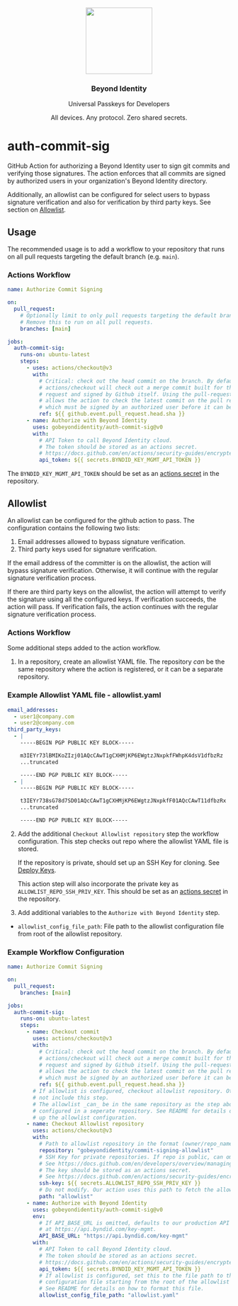 <p align="center">
   <br/>
   <a href="https://developers.beyondidentity.com" target="_blank"><img src="https://user-images.githubusercontent.com/238738/178780350-489309c5-8fae-4121-a20b-562e8025c0ee.png" width="150px" ></a>
   <h3 align="center">Beyond Identity</h3>
   <p align="center">Universal Passkeys for Developers</p>
   <p align="center">
   All devices. Any protocol. Zero shared secrets. 
   </p>
</p>

# auth-commit-sig

GitHub Action for authorizing a Beyond Identity user to sign git commits and
verifying those signatures. The action enforces that all commits are signed by
authorized users in your organization's Beyond Identity directory.

Additionally, an allowlist can be configured for select users to bypass signature
verification and also for verification by third party keys. See section on
[Allowlist](#allowlist).

## Usage

The recommended usage is to add a workflow to your repository that runs on all
pull requests targeting the default branch (e.g. `main`).

### Actions Workflow

```yaml
name: Authorize Commit Signing

on:
  pull_request:
    # Optionally limit to only pull requests targeting the default branch.
    # Remove this to run on all pull requests.
    branches: [main]

jobs:
  auth-commit-sig:
    runs-on: ubuntu-latest
    steps:
      - uses: actions/checkout@v3
        with:
          # Critical: check out the head commit on the branch. By default,
          # actions/checkout will check out a merge commit built for the pull
          # request and signed by Github itself. Using the pull-request HEAD
          # allows the action to check the latest commit on the pull request,
          # which must be signed by an authorized user before it can be merged.
          ref: ${{ github.event.pull_request.head.sha }}
      - name: Authorize with Beyond Identity
        uses: gobeyondidentity/auth-commit-sig@v0
        with:
          # API Token to call Beyond Identity cloud.
          # The token should be stored as an actions secret.
          # https://docs.github.com/en/actions/security-guides/encrypted-secrets.
          api_token: ${{ secrets.BYNDID_KEY_MGMT_API_TOKEN }}
```

The `BYNDID_KEY_MGMT_API_TOKEN` should be set as an 
[actions secret](https://docs.github.com/en/actions/security-guides/encrypted-secrets) 
in the repository.

## Allowlist

An allowlist can be configured for the github action to pass. The configuration contains the
following two lists:

1. Email addresses allowed to bypass signature verification.
2. Third party keys used for signature verification.

If the email address of the committer is on the allowlist, the action will bypass signature
verification. Otherwise, it will continue with the regular signature verification process.

If there are third party keys on the allowlist, the action will attempt to verify
the signature using all the configured keys. If verification succeeds, the action will
pass. If verification fails, the action continues with the regular signature verification
process.

### Actions Workflow

Some additional steps added to the action workflow.

1. In a repository, create an allowlist YAML file. The repository _can_ be the same repository
   where the action is registered, or it can be a separate repository.

### Example Allowlist YAML file - allowlist.yaml

```yaml
email_addresses:
  - user1@company.com
  - user2@company.com
third_party_keys:
  - |
    -----BEGIN PGP PUBLIC KEY BLOCK-----

    m3IEYr73lBMIKoZIzj01AQcCAwT1gCXHMjKP6EWgtzJNxpkfFWhpK4dsV1dfbzRz
    ...truncated

    -----END PGP PUBLIC KEY BLOCK-----
  - |
    -----BEGIN PGP PUBLIC KEY BLOCK-----

    t3IEYr738sG78d7SD01AQcCAwT1gCXHMjKP6EWgtzJNxpkfF01AQcCAwT11dfbzRx
    ...truncated

    -----END PGP PUBLIC KEY BLOCK-----
```

2. Add the additional `Checkout Allowlist repository` step the workflow configuration. This step
   checks out repo where the allowlist YAML file is stored.

   If the repository is private, should set up an SSH Key for cloning. 
   See [Deploy Keys](https://docs.github.com/en/developers/overview/managing-deploy-keys#deploy-keys).

   This action step will also incorporate the private key as `ALLOWLIST_REPO_SSH_PRIV_KEY`. 
   This should be set as an [actions secret](https://docs.github.com/en/actions/security-guides/encrypted-secrets) 
   in the repository.

3. Add additional variables to the `Authorize with Beyond Identity` step.

- `allowlist_config_file_path`: File path to the allowlist configuration file from root of the allowlist repository.

### Example Workflow Configuration

```yaml
name: Authorize Commit Signing

on:
  pull_request:
    branches: [main]

jobs:
  auth-commit-sig:
    runs-on: ubuntu-latest
    steps:
      - name: Checkout commit
        uses: actions/checkout@v3
        with:
          # Critical: check out the head commit on the branch. By default,
          # actions/checkout will check out a merge commit built for the pull
          # request and signed by Github itself. Using the pull-request HEAD
          # allows the action to check the latest commit on the pull request,
          # which must be signed by an authorized user before it can be merged.
          ref: ${{ github.event.pull_request.head.sha }}
        # If allowlist is configured, checkout allowlist repository. Otherwise, do
        # not include this step.
        # The allowlist _can_ be in the same repository as the step above, or can be
        # configured in a seperate repository. See README for details on how to set
        # up the allowlist configuration.
      - name: Checkout Allowlist repository
        uses: actions/checkout@v3
        with:
          # Path to allowlist repository in the format (owner/repo_name).
          repository: "gobeyondidentity/commit-signing-allowlist"
          # SSH Key for private repositories. If repo is public, can omit.
          # See https://docs.github.com/en/developers/overview/managing-deploy-keys#deploy-keys.
          # The key should be stored as an actions secret.
          # See https://docs.github.com/en/actions/security-guides/encrypted-secrets.
          ssh-key: ${{ secrets.ALLOWLIST_REPO_SSH_PRIV_KEY }}
          # Do not modify. Our action uses this path to fetch the allowlist file.
          path: "allowlist"
      - name: Authorize with Beyond Identity
        uses: gobeyondidentity/auth-commit-sig@v0
        env:
          # If API_BASE_URL is omitted, defaults to our production API server
          # at https://api.byndid.com/key-mgmt.
          API_BASE_URL: "https://api.byndid.com/key-mgmt"
        with:
          # API Token to call Beyond Identity cloud.
          # The token should be stored as an actions secret.
          # https://docs.github.com/en/actions/security-guides/encrypted-secrets.
          api_token: ${{ secrets.BYNDID_KEY_MGMT_API_TOKEN }}
          # If allowlist is configured, set this to the file path to the allowlist
          # configuration file starting from the root of the allowlist repository.
          # See README for details on how to format this file.
          allowlist_config_file_path: "allowlist.yaml"
```

